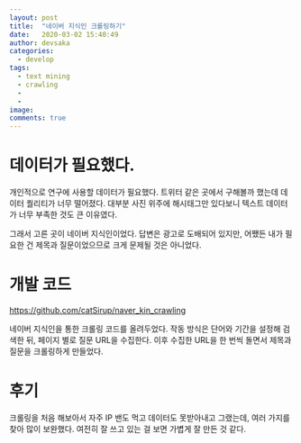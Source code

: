 ```yaml
---
layout: post
title:  "네이버 지식인 크롤링하기"
date:   2020-03-02 15:40:49
author: devsaka
categories:
  - develop
tags:
  - text mining
  - crawling
  - 
  - 
image: 
comments: true
---
```


# 데이터가 필요했다.
개인적으로 연구에 사용할 데이터가 필요했다. 트위터 같은 곳에서 구해볼까 했는데 데이터 퀄리티가 너무 떨어졌다. 대부분 사진 위주에 해시태그만 있다보니 텍스트 데이터가 너무 부족한 것도 큰 이유였다.

그래서 고른 곳이 네이버 지식인이었다. 답변은 광고로 도배되어 있지만, 어쨌든 내가 필요한 건 제목과 질문이었으므로 크게 문제될 것은 아니었다.

# 개발 코드
<https://github.com/catSirup/naver_kin_crawling>

네이버 지식인을 통한 크롤링 코드를 올려두었다. 작동 방식은 단어와 기간을 설정해 검색한 뒤, 페이지 별로 질문 URL을 수집한다. 이후 수집한 URL을 한 번씩 돌면서 제목과 질문을 크롤링하게 만들었다.

# 후기
크롤링을 처음 해보아서 자주 IP 밴도 먹고 데이터도 못받아내고 그랬는데, 여러 가지를 찾아 많이 보완했다. 여전히 잘 쓰고 있는 걸 보면 가볍게 잘 만든 것 같다.